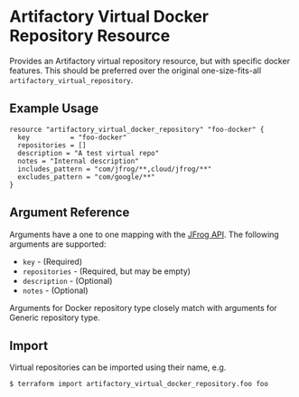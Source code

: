 # Artifactory Virtual Docker Repository Resource

Provides an Artifactory virtual repository resource, but with specific docker features. This should be preferred over the original
one-size-fits-all `artifactory_virtual_repository`.

## Example Usage

```hcl
resource "artifactory_virtual_docker_repository" "foo-docker" {
  key          = "foo-docker"
  repositories = []
  description = "A test virtual repo"
  notes = "Internal description"
  includes_pattern = "com/jfrog/**,cloud/jfrog/**"
  excludes_pattern = "com/google/**"
}
```

## Argument Reference

Arguments have a one to one mapping with the [JFrog API](https://www.jfrog.com/confluence/display/RTF/Repository+Configuration+JSON). The following arguments are supported:

* `key` - (Required)
* `repositories` - (Required, but may be empty)
* `description` - (Optional)
* `notes` - (Optional)

Arguments for Docker repository type closely match with arguments for Generic repository type.

## Import

Virtual repositories can be imported using their name, e.g.

```
$ terraform import artifactory_virtual_docker_repository.foo foo
```
